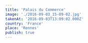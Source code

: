 ```yaml
---
title: 'Palais du Commerce'
image: './2016-09-03_15-09-02.jpg'
takenAt: '2016-09-03T13:09:02.000Z'
country: 'France'
place: 'Rennes'
publish: true
---
```

